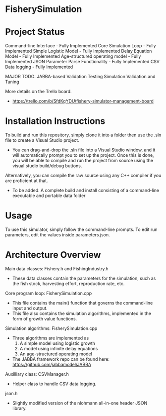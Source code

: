 # FisherySimulation

# Project Status
Command-line Interface - Fully Implemented
Core Simulation Loop - Fully Implemented
Simple Logistic Model - Fully Implemented
Delay Equation Model - Fully Implemented
Age-structured operating model - Fully Implemented
JSON Parameter Parse Functionality - Fully Implemented
CSV Data logging - Fully Implemented

MAJOR TODO:
JABBA-based Validation Testing
Simulation Validation and Tuning

More details on the Trello board.
- https://trello.com/b/SfdKqYDU/fishery-simulator-management-board

# Installation Instructions
To build and run this repository, simply clone it into a folder then use the .sln file to create a Visual Studio project. 
- You can drag-and-drop the .sln file into a Visual Studio window, and it will automatically prompt you to set up the project.
Once this is done, you will be able to compile and run the project from source using the visual studio build/debug buttons.

Alternatively, you can compile the raw source using any C++ compiler if you are proficient at that.

- To be added: A complete build and install consisting of a command-line executable and portable data folder

# Usage
To use this simulator, simply follow the command-line prompts.
To edit run parameters, edit the values inside parameters.json.

# Architecture Overview
Main data classes: Fishery.h and FishingIndustry.h
- These data classes contain the parameters for the simulation, such as the fish stock, harvesting effort, reproduction rate, etc.

Core program loop: FisherySimulation.cpp
- This file contains the main() function that governs the command-line input and output.
- This file also contains the simulation algorithms, implemented in the form of growth value functions.

Simulation algorithms: FisherySimulation.cpp
- Three algorithms are implemented as
	1. A simple model using logistic growth
	2. A model using infinite delay equations
	3. An age-structured operating model
- The JABBA framework repo can be found here: https://github.com/jabbamodel/JABBA

Auxilliary class: CSVManager.h
- Helper class to handle CSV data logging.

json.h
- Slightly modified version of the nlohmann all-in-one header JSON library.
